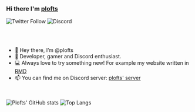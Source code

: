 ### Hi there I'm [plofts](https://twitter.com/plofts)

![Twitter Follow](https://img.shields.io/twitter/follow/plofts3?style=social)
![Discord](https://img.shields.io/discord/855116297352249356?style=social)

<br>
<br>

- 👋 Hey there, I’m @plofts
- 👀 Developer, gamer and Discord enthusiast.
- 💻 Always love to try something new! For example my website written in [RMD](https://plofts.de)
- 📫 You can find me on Discord server: [plofts' server](https://discord.gg/xn3cKJvcNE)

<br>

![Plofts' GitHub stats](https://github-readme-stats.vercel.app/api?username=plofts&layout=compact&bg_color=30,e96443,904e95&title_color=fff&text_color=fff)
![Top Langs](https://github-readme-stats.vercel.app/api/top-langs/?username=plofts&layout=compact&bg_color=30,e96443,904e95&title_color=fff&text_color=fff)

